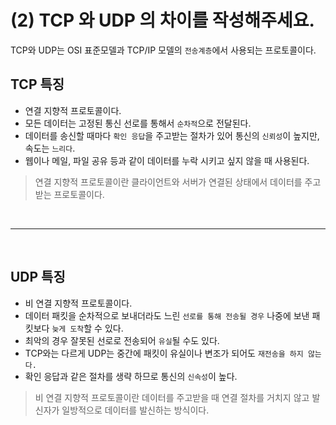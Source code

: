 # (2) TCP 와 UDP 의 차이를 작성해주세요.
TCP와 UDP는 OSI 표준모델과 TCP/IP 모델의 `전송계층`에서 사용되는 프로토콜이다.

## TCP 특징
* 연결 지향적 프로토콜이다.
* 모든 데이터는 고정된 통신 선로를 통해서 `순차적`으로 전달된다.
* 데이터를 송신할 때마다 `확인 응답`을 주고받는 절차가 있어 통신의 `신뢰성`이 높지만, 속도는 `느리다`.
* 웹이나 메일, 파일 공유 등과 같이 데이터를 누락 시키고 싶지 않을 때 사용된다.

> 연결 지향적 프로토콜이란 클라이언트와 서버가 연결된 상태에서 데이터를 주고받는 프로토콜이다.

<br>

---
<br>

## UDP 특징
* 비 연결 지향적 프로토콜이다.
* 데이터 패킷을 순차적으로 보내더라도 느린 `선로를 통해 전송될 경우` 나중에 보낸 패킷보다 `늦게 도착`할 수 있다.
* 최악의 경우 잘못된 선로로 전송되어 `유실`될 수도 있다.
* TCP와는 다르게 UDP는 중간에 패킷이 유실이나 변조가 되어도 `재전송을 하지 않는다.`
* 확인 응답과 같은 절차를 생략 하므로 통신의 `신속성`이 높다.

> 비 연결 지향적 프로토콜이란 데이터를 주고받을 때 연결 절차를 거치지 않고 발신자가 일방적으로 데이터를 발신하는 방식이다.

